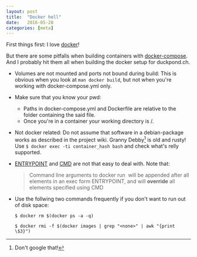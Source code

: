 ```yaml
---
layout: post
title:  "Docker hell"
date:   2016-05-28
categories: [meta]
---
```


First things first: I love [docker]!

But there are some pitfalls when building containers with [docker-compose]. And I probably hit them all when building the docker setup for duckpond.ch.

* Volumes are not mounted and ports not bound during build: This is obvious when you look at ```man docker build```, but not when you're working with docker-compose.yml only.
* Make sure that you know your pwd:
  * Paths in docker-compose.yml and Dockerfile are relative to the folder containing the said file.
  * Once you're in a container your working directory is /.
* Not docker related: Do not assume that software in a debian-package works as described in the project wiki. Granny Debby[^1] is old and rusty! Use ```$ docker exec -ti container_hash bash``` and check what's relly supported.
* [ENTRYPOINT](https://docs.docker.com/engine/reference/builder/#entrypoint) and [CMD](https://docs.docker.com/engine/reference/builder/#cmd) are not that easy to deal with. Note that:

  > Command line arguments to docker run <image> will be appended after all elements in an exec form ENTRYPOINT, and will <b>override</b> all elements specified using CMD

* Use the follwing two commands frequently if you don't want to run out of disk space:

  ```
  $ docker rm $(docker ps -a -q)
  ```

  ```
  $ docker rmi -f $(docker images | grep "<none>" | awk "{print \$3}")
  ```

[^1]:Don't google that!

[docker]:https://www.docker.com/
[docker-compose]:https://docs.docker.com/compose/

[letsencrypt.sh]:https://github.com/lukas2511/letsencrypt.sh

